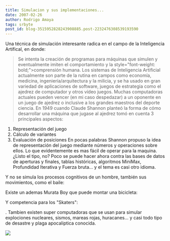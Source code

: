 ```yaml
---
title: Simulacion y sus implementaciones...
date: 2007-02-26
author: Rodrigo Amaya
tags: srbyte
post_id: blog-3515952828243908885.post-2232476308539193590
---
```


Una técnica de simulación interesante radica en el campo de la Inteligencia
      Artifical, en donde:

> Se intenta la creación de programas para
> máquinas que simulen y eventualmente imiten el comportamiento y la  style="font-weight: bold;">comprensión humana.
Los sistemas
      de Inteligencia Artificial actualmente son parte de la rutina en campos como economía,
      medicina, ingeniería/arquitectura y la milicia, y se ha usado en gran variedad de aplicaciones
      de software, juegos de estrategia como el ajedrez de computador y otros vídeo juegos.
Muchas computadoras actuales pueden vencer (en mi caso despedazar) a un oponente en un
      juego de ajedrez o inclusive a los grandes maestros del deporte ciencia.
En 1949
      cuando Claude Shannon planteó la forma de cómo desarrollar una máquina que jugase al ajedrez
      tomó en cuenta 3 principales aspectos:

1. Representación del juego
2. Cálculo de variantes
3. Evaluación de posiciones
En pocas palabras Shannon propuso la idea de representación
      del juego mediante números y operaciones sobre ellos. Lo que evidentemente es mas fácil de
      operar para la maquina. ¿Listo el tipo, no?
Poco se puede hacer ahora contra las
      bases de datos de aperturas y finales, tablas históricas, algoritmos MiniMax, Profundidad
      Iterativa y Fuerza bruta... y el tema es casi otro idioma.

Y no se
      simula los procesos cognitivos de un hombre, también sus movimientos, como el baile:

Existe un ademas Murata Boy que puede
      montar una bicicleta:

Y competencia para los
      "Skaters":

.
Tambien existen super
      computadoras que se usan para simular explociones nucleares, sismos, mareas rojas,
      huracanes... y casi todo tipo de desastre y plaga apocaliptica conocida.

[![](http://bp1.blogger.com/_ayvorITawE4/ReMShOa0W-I/AAAAAAAAAJk/tmU2BaQzFsg/s400/mitch1.jpg)](http://bp1.blogger.com/_ayvorITawE4/ReMShOa0W-I/AAAAAAAAAJk/tmU2BaQzFsg/s1600-h/mitch1.jpg)